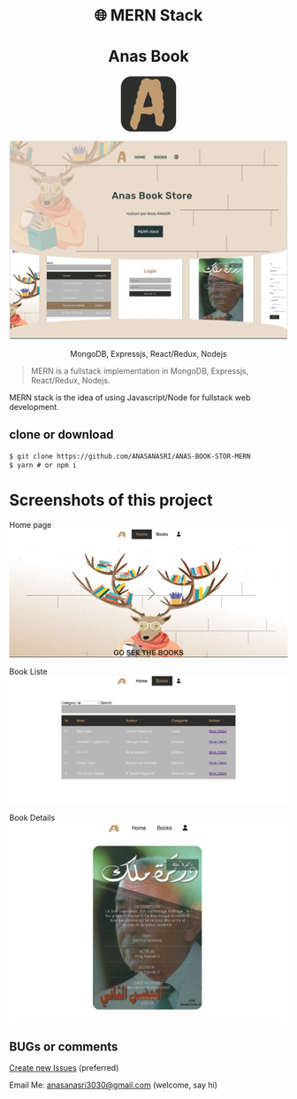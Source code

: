 <h1 align="center">
🌐 MERN Stack
</h1>
<h1 align="center">
Anas Book 
</h1>
<p align="center">
 <img width="100" height="100" src="https://github.com/ANASANASRI/ANAS-BOOK-STOR-MERN/blob/master/frontend/public/logo192.png" />
</p>

![](https://github.com/ANASANASRI/ANAS-BOOK-STOR-MERN/blob/master/Book.jpg)

<p align="center">
MongoDB, Expressjs, React/Redux, Nodejs
</p>


> MERN is a fullstack implementation in MongoDB, Expressjs, React/Redux, Nodejs.

MERN stack is the idea of using Javascript/Node for fullstack web development.

## clone or download
```terminal
$ git clone https://github.com/ANASANASRI/ANAS-BOOK-STOR-MERN
$ yarn # or npm i
```

# Screenshots of this project

Home page
![Home page](https://github.com/ANASANASRI/ANAS-BOOK-STOR-MERN/blob/master/Screencapture/screencapture-localhost-3000-2023-03-01-12_22_37.png)

Book Liste
![Book Liste](https://github.com/ANASANASRI/ANAS-BOOK-STOR-MERN/blob/master/Screencapture/screencapture-localhost-3000-books-2023-03-01-12_23_53.png)

Book Details
![Book Details](https://github.com/ANASANASRI/ANAS-BOOK-STOR-MERN/blob/master/Screencapture/screencapture-localhost-3000-books-63d3e3293f30b436e967d127-2023-03-01-12_24_30.png)

## BUGs or comments

[Create new Issues](https://github.com/ANASANASRI/ANAS-BOOK-STOR-MERN/issues) (preferred)

Email Me: anasanasri3030@gmail.com (welcome, say hi)

